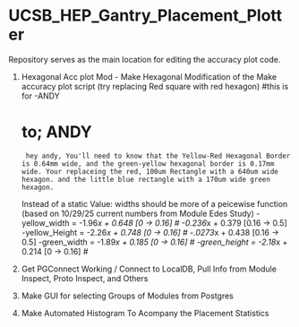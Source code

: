 # UCSB_HEP_Gantry_Placement_Plotter
Repository serves as the main location for editing the accuracy plot code. 




1. Hexagonal Acc plot Mod - Make Hexagonal Modification of the Make accuracy plot script (try replacing Red square with red hexagon)
#this is for -ANDY
    #    to; ANDY
        hey andy, You'll need to know that the Yellow-Red Hexagonal Border is 0.64mm wide, and the green-yellow hexagonal border is 0.17mm wide. Your replaceing the red, 100um Rectangle with a 640um wide hexagon. and the little blue rectangle with a 170um wide green hexagon. 
    Instead of a static Value: widths should be more of a peicewise function (based on 10/29/25 current numbers from Module Edes Study)
        -yellow_width = -1.96*x + 0.648  [0 -> 0.16]   #    -0.236*x + 0.379 [0.16 -> 0.5]
        -yellow_Height = -2.26*x + 0.748  [0 -> 0.16]   #   -.0273*x + 0.438  [0.16 -> 0.5]
        -green_width = -1.89*x + 0.185   [0 -> 0.16]   #
        -green_height =  -2.18*x + 0.214  [0 -> 0.16]   #



2. Get PGConnect Working / Connect to LocalDB, Pull Info from Module Inspect, Proto Inspect, and Others
    
3. Make GUI for selecting Groups of Modules from Postgres

4. Make Automated Histogram To Acompany the Placement Statistics 